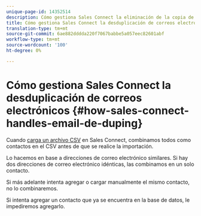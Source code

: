 ```yaml
---
unique-page-id: 14352514
description: Cómo gestiona Sales Connect la eliminación de la copia de seguridad por correo electrónico - Documentos de marketing - Documentación del producto
title: Cómo gestiona Sales Connect la desduplicación de correos electrónicos
translation-type: tm+mt
source-git-commit: 6ae882dddda220f7067babbe5a057eec82601abf
workflow-type: tm+mt
source-wordcount: '100'
ht-degree: 0%

---
```



# Cómo gestiona Sales Connect la desduplicación de correos electrónicos {#how-sales-connect-handles-email-de-duping}

Cuando [carga un archivo CSV](/help/marketo/product-docs/marketo-sales-connect/people/managing-contacts/import-contacts-via-csv.md) en Sales Connect, combinamos todos como contactos en el CSV antes de que se realice la importación.

Lo hacemos en base a direcciones de correo electrónico similares. Si hay dos direcciones de correo electrónico idénticas, las combinamos en un solo contacto.

Si más adelante intenta agregar o cargar manualmente el mismo contacto, no lo combinaremos.

Si intenta agregar un contacto que ya se encuentra en la base de datos, le impediremos agregarlo.
